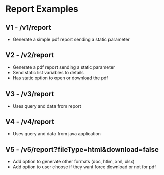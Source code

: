 # Report Examples 

## V1 - /v1/report
- Generate a simple pdf report sending a static parameter

## V2 - /v2/report
- Generate a pdf report sending a static parameter
- Send static list variables to details
- Has static option to open or download the pdf

## V3 - /v3/report
- Uses query and data from report

## V4 - /v4/report
- Uses query and data from java application

## V5 - /v5/report?fileType=html&download=false
- Add option to generate other formats (doc, htlm, xml, xlsx)
- Add option to user choose if they want force download or not for pdf
